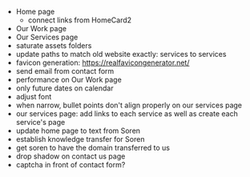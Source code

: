- Home page
  - connect links from HomeCard2
- Our Work page
- Our Services page
- saturate assets folders
- update paths to match old website exactly: services to services
- favicon generation: https://realfavicongenerator.net/
- send email from contact form
- performance on Our Work page
- only future dates on calendar
- adjust font
- when narrow, bullet points don't align properly on our services page
- our services page: add links to each service as well as create each service's page
- update home page to text from Soren
- establish knowledge transfer for Soren
- get soren to have the domain transferred to us
- drop shadow on contact us page
- captcha in front of contact form?
